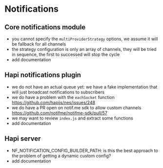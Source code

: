 # Notifications

## Core notifications module

- you cannot specify the `multiProviderStrategy` options, we assume it will be fallback for all channels
- the strategy configuration is only an array of channels, they will be tried in sequence, the first to successed will stop the cycle
- add documentation

## Hapi notifications plugin

- we do not have an actual queue yet: we have a fake implementation that will just broadcast notifications to subscribers
- we do have a problem with the `eachSocket` function https://github.com/hapijs/nes/issues/248
- we do have a PR open on notif.me sdk to allow custom channels https://github.com/notifme/notifme-sdk/pull/57
- we may want to review `index.js` and extract some functions
- add documentation

## Hapi server

- NF_NOTIFICATION_CONFIG_BUILDER_PATH: is this the best approach to the problem of getting a dynamic custom config?
- add documentation

